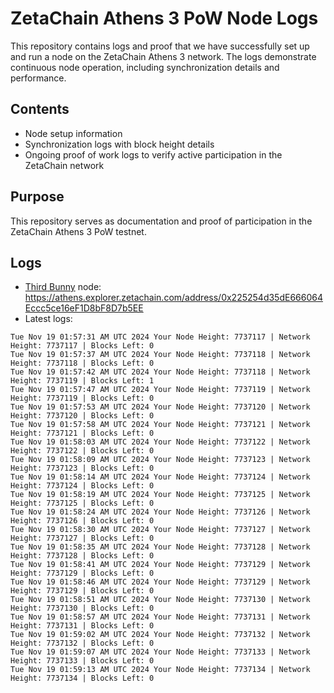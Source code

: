 # ZetaChain Athens 3 PoW Node Logs
This repository contains logs and proof that we have successfully set up and run a node on the ZetaChain Athens 3 network. The logs demonstrate continuous node operation, including synchronization details and performance.

## Contents
- Node setup information
- Synchronization logs with block height details
- Ongoing proof of work logs to verify active participation in the ZetaChain network

## Purpose
This repository serves as documentation and proof of participation in the ZetaChain Athens 3 PoW testnet.

## Logs

- [Third Bunny](https://thirdbunny.xyz/) node: https://athens.explorer.zetachain.com/address/0x225254d35dE666064Eccc5ce16eF1D8bF8D7b5EE
- Latest logs:
```
Tue Nov 19 01:57:31 AM UTC 2024 Your Node Height: 7737117 | Network Height: 7737117 | Blocks Left: 0
Tue Nov 19 01:57:37 AM UTC 2024 Your Node Height: 7737118 | Network Height: 7737118 | Blocks Left: 0
Tue Nov 19 01:57:42 AM UTC 2024 Your Node Height: 7737118 | Network Height: 7737119 | Blocks Left: 1
Tue Nov 19 01:57:47 AM UTC 2024 Your Node Height: 7737119 | Network Height: 7737119 | Blocks Left: 0
Tue Nov 19 01:57:53 AM UTC 2024 Your Node Height: 7737120 | Network Height: 7737120 | Blocks Left: 0
Tue Nov 19 01:57:58 AM UTC 2024 Your Node Height: 7737121 | Network Height: 7737121 | Blocks Left: 0
Tue Nov 19 01:58:03 AM UTC 2024 Your Node Height: 7737122 | Network Height: 7737122 | Blocks Left: 0
Tue Nov 19 01:58:09 AM UTC 2024 Your Node Height: 7737123 | Network Height: 7737123 | Blocks Left: 0
Tue Nov 19 01:58:14 AM UTC 2024 Your Node Height: 7737124 | Network Height: 7737124 | Blocks Left: 0
Tue Nov 19 01:58:19 AM UTC 2024 Your Node Height: 7737125 | Network Height: 7737125 | Blocks Left: 0
Tue Nov 19 01:58:24 AM UTC 2024 Your Node Height: 7737126 | Network Height: 7737126 | Blocks Left: 0
Tue Nov 19 01:58:30 AM UTC 2024 Your Node Height: 7737127 | Network Height: 7737127 | Blocks Left: 0
Tue Nov 19 01:58:35 AM UTC 2024 Your Node Height: 7737128 | Network Height: 7737128 | Blocks Left: 0
Tue Nov 19 01:58:41 AM UTC 2024 Your Node Height: 7737129 | Network Height: 7737129 | Blocks Left: 0
Tue Nov 19 01:58:46 AM UTC 2024 Your Node Height: 7737129 | Network Height: 7737129 | Blocks Left: 0
Tue Nov 19 01:58:51 AM UTC 2024 Your Node Height: 7737130 | Network Height: 7737130 | Blocks Left: 0
Tue Nov 19 01:58:57 AM UTC 2024 Your Node Height: 7737131 | Network Height: 7737131 | Blocks Left: 0
Tue Nov 19 01:59:02 AM UTC 2024 Your Node Height: 7737132 | Network Height: 7737132 | Blocks Left: 0
Tue Nov 19 01:59:07 AM UTC 2024 Your Node Height: 7737133 | Network Height: 7737133 | Blocks Left: 0
Tue Nov 19 01:59:13 AM UTC 2024 Your Node Height: 7737134 | Network Height: 7737134 | Blocks Left: 0
```
